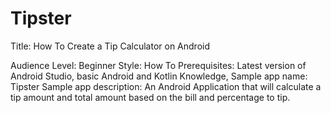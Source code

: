 # Tipster

Title: How To Create a Tip Calculator on Android

Audience Level: Beginner
Style: How To
Prerequisites: Latest version of Android Studio, basic Android and Kotlin Knowledge,
Sample app name: Tipster
Sample app description: An Android Application that will calculate a tip amount and total amount based on the bill and percentage to tip.

